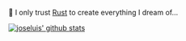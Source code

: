 🌱 I only trust [Rust](https://www.rust-lang.org/) to create everything I dream of…

[![joseluis' github stats](https://github-readme-stats.vercel.app/api?username=joseluis)](https://github.com/joseluis)



<!--
**joseluis/joseluis** is a ✨ _special_ ✨ repository because its `README.md` (this file) appears on your GitHub profile.

Here are some ideas to get you started:

- 🔭 I’m currently working on ...
- 🌱 I’m currently learning ...
- 👯 I’m looking to collaborate on ...
- 🤔 I’m looking for help with ...
- 💬 Ask me about ...
- 📫 How to reach me: ...
- 😄 Pronouns: ...
- ⚡ Fun fact: ...
-->
